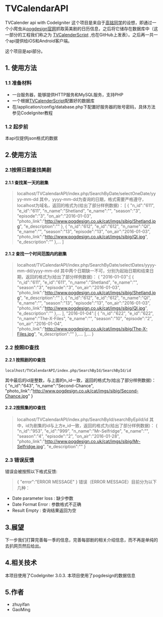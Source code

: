 # TVCalendarAPI
TVCalender api with CodeIgniter
这个项目是来自于<a href="https://github.com/Everyb0dyLies">高铭同学</a>的设想，即通过一个小爬虫从<a href="http://www.pogdesign.co.uk/cat/">pogdesign官网</a>抓取英美剧的日历信息，之后将它储存在数据库中（这一部分的工程我们称之为 <a href="https://github.com/zhuyf8899/TVCalenderScript">TVCalenderScript</a> ,也在GitHub上发表）。之后再一共一个api提供给iOS和Android客户端。

这个项目是api部分。
## 1. 使用方法
### 1.1 准备材料
+ 一台服务器，能够提供HTTP服务和MySQL服务，支持PHP
+ 一个根据<a href="https://github.com/zhuyf8899/TVCalenderScript">TVCalenderScript</a>配置好的数据库
+ 在/application/config/database.php下配置好服务器的账号密码，具体方法参见CodeIgniter教程
### 1.2 起步前
本api仅提供json格式的数据

## 2.使用方法
### 2.1按照日期查找美剧
#### 2.1.1 查找某一天的剧集
>	localhost/TVCalendarAPI/index.php/SearchByDate/selectOneDate/yyyy-mm-dd
其中，yyyy-mm-dd为查询的日期，格式需要严格遵守，localhost为域名，返回的格式为(给出了部分样例数据)：
>	[
>	    {
>	        "n_id":"611",
>	        "e_id":"611",
>	        "n_name":"Shetland",
>	        "e_name":"",
>	        "season":"3",
>	        "episode":"3",
>	        "on_air":"2016-01-03",
>	        "photo_link":"http://www.pogdesign.co.uk/cat/imgs/sibig/Shetland.jpg",
>	        "e_description":""
>	    },
>	    {
>	        "n_id":"612",
>	        "e_id":"612",
>	        "n_name":"QI",
>	        "e_name":"",
>	        "season":"13",
>	        "episode":"13",
>	        "on_air":"2016-01-03",
>	        "photo_link":"http://www.pogdesign.co.uk/cat/imgs/sibig/QI.jpg",
>	        "e_description":""
>	    },...
>   ]
#### 2.1.2 查找一个时间范围内的剧集
>	localhost/TVCalendarAPI/index.php/SearchByDate/selectDates/yyyy-mm-dd/yyyy-mm-dd
其中两个日期缺一不可，分别为起始日期和结束日期，返回的格式为(给出了部分样例数据)：
>	{
>	    "2016-01-03":[
>	        {
>	            "n_id":"611",
>	            "e_id":"611",
>	            "n_name":"Shetland",
>	            "e_name":"",
>	            "season":"3",
>	            "episode":"3",
>	            "on_air":"2016-01-03",
>	            "photo_link":"http://www.pogdesign.co.uk/cat/imgs/sibig/Shetland.jpg",
>	            "e_description":""
>	        },
>	        {
>	            "n_id":"612",
>	            "e_id":"612",
>	            "n_name":"QI",
>	            "e_name":"",
>	            "season":"13",
>	            "episode":"13",
>	            "on_air":"2016-01-03",
>	            "photo_link":"http://www.pogdesign.co.uk/cat/imgs/sibig/QI.jpg",
>	            "e_description":""
>	        },...
>	    ],
>	    "2016-01-04":[
>	        {
>	            "n_id":"622",
>	            "e_id":"622",
>	            "n_name":"The-X-Files",
>	            "e_name":"",
>	            "season":"10",
>	            "episode":"2",
>	            "on_air":"2016-01-04",
>	            "photo_link":"http://www.pogdesign.co.uk/cat/imgs/sibig/The-X-Files.jpg",
>	            "e_description":""
>	        },....
>	    ],...
>	}
### 2.2 按照ID查找
#### 2.2.1 按照剧的ID查找
	localhost/TVCalendarAPI/index.php/SearchById/SearchById/id
其中最后的id是整数，与上面的n_id一致，返回的格式为(给出了部分样例数据)：
	{
	    "n_id":"643",
	    "n_name":"Second-Chance",
	    "photo_link":"http://www.pogdesign.co.uk/cat/imgs/sibig/Second-Chance.jpg"
	}
#### 2.2.2按照集的ID查找
>	localhost/TVCalendarAPI/index.php/SearchById/searchByEpiId/id
其中，id为剧集的id与上方e_id一致，返回的格式为(给出了部分样例数据)：
>	{
>	    "n_id":"953",
>	    "e_id":"999",
>	    "n_name":"Mr-Selfridge",
>	    "e_name":"",
>	    "season":"4",
>	    "episode":"2",
>	    "on_air":"2016-01-28",
>	    "photo_link":"http://www.pogdesign.co.uk/cat/imgs/sibig/Mr-Selfridge.jpg",
>	    "e_description":""
>	}
### 2.3 错误反馈
错误会被按照以下格式反馈:
>	{
>   	 "error":"ERROR MESSAGE"
>	}
错误（ERROR MESSAGE）目前分为以下几种：
+ Date parameter loss : 缺少参数
+ Date Format Error : 参数格式不正确
+ Result Empty : 查询结果返回为空

## 3.展望
下一步我们打算完善每一季的信息，完善每部剧的相关介绍信息，而不再是单纯的去扒网页然后给出。
## 4.相关技术
本项目使用了CodeIgniter 3.0.3.
本项目使用了pogdesign的数据信息
## 5.作者
+ zhuyifan
+ GaoMing